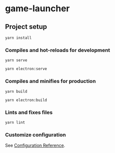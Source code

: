 # game-launcher

## Project setup
```
yarn install
```

### Compiles and hot-reloads for development
```
yarn serve
```
```
yarn electron:serve
```

### Compiles and minifies for production
```
yarn build
```
```
yarn electron:build
```

### Lints and fixes files
```
yarn lint
```

### Customize configuration
See [Configuration Reference](https://cli.vuejs.org/config/).
